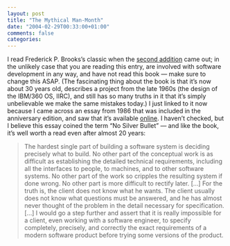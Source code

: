 ```yaml
---
layout: post
title: "The Mythical Man-Month"
date: "2004-02-29T00:33:00+01:00"
comments: false
categories: 
---
```


<p>I read Frederick P. Brooks&#8217;s classic when the <a href="http://www.amazon.com/exec/obidos/tg/detail/-/0201835959">second addition</a> came out; in the unlikely case that you are reading this entry, are involved with software development in any way, and have not read this book &mdash; make sure to change this ASAP. (The fascinating thing about the book is that it&#8217;s now about 30 years old, describes a project from the late 1960s (the design of the IBM/360 OS, IIRC), and still has so many truths in it that it&#8217;s simply unbelievable we make the same mistakes today.)
I just linked to it now because I came across an essay from 1986 that was included in the anniversary edition, and saw that it&#8217;s available <a href="http://www-inst.eecs.berkeley.edu/~maratb/readings/NoSilverBullet.html">online</a>. I haven&#8217;t checked, but I believe this essay coined the term &#8220;No Silver Bullet&#8221; &mdash; and like the book, it&#8217;s well worth a read even after almost 20 years:</p>

<blockquote>The hardest single part of building a software system is deciding precisely what to build. No other part of the conceptual work is as difficult as establishing the detailed technical requirements, including all the interfaces to people, to machines, and to other software systems. No other part of the work so cripples the resulting system if done wrong. No other part is more difficult to rectify later. [&#8230;] For the truth is, the client does not know what he wants. The client usually does not know what questions must be answered, and he has almost never thought of the problem in the detail necessary for specification. [&#8230;] I would go a step further and assert that it is really impossible for a client, even working with a software engineer, to specify completely, precisely, and correctly the exact requirements of a modern software product before trying some versions of the product.</blockquote>


